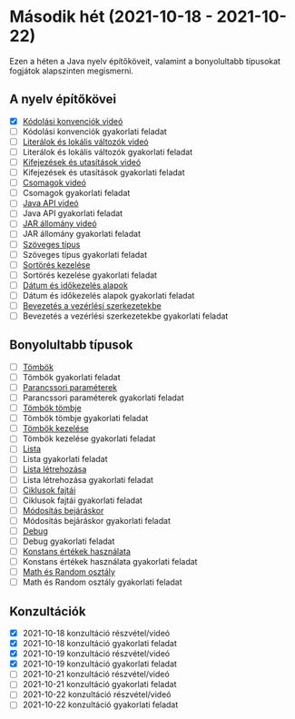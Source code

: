 # Második hét (2021-10-18 - 2021-10-22)

Ezen a héten a Java nyelv építőköveit, valamint
a bonyolultabb típusokat fogjátok alapszinten megismerni.

## A nyelv építőkövei

* [x] [Kódolási konvenciók videó](https://e-learning.training360.com/courses/take/java-se-alapok-java-nyelvi-elemek/lessons/10709797-kodolasi-konvenciok)
* [ ] Kódolási konvenciók gyakorlati feladat
* [ ] [Literálok és lokális változók videó](https://e-learning.training360.com/courses/take/java-se-alapok-java-nyelvi-elemek/lessons/10709851-literalok-es-lokalis-valtozok)
* [ ] Literálok és lokális változók gyakorlati feladat
* [ ] [Kifejezések és utasítások videó](https://e-learning.training360.com/courses/take/java-se-alapok-java-nyelvi-elemek/lessons/10709849-kifejezesek-es-utasitasok)
* [ ] Kifejezések és utasítások gyakorlati feladat
* [ ] [Csomagok videó](https://e-learning.training360.com/courses/take/java-se-alapok-java-nyelvi-elemek/lessons/10709796-csomagok)
* [ ] Csomagok gyakorlati feladat
* [ ] [Java API videó](https://e-learning.training360.com/courses/take/java-se-alapok-java-nyelvi-elemek/lessons/10709757-java-api)
* [ ] Java API gyakorlati feladat
* [ ] [JAR állomány videó](https://e-learning.training360.com/courses/take/java-se-alapok-java-nyelvi-elemek/lessons/10709835-jar-allomany)
* [ ] JAR állomány gyakorlati feladat
* [ ] [Szöveges típus](https://e-learning.training360.com/courses/take/java-se-alapok-java-nyelvi-elemek/lessons/10709758-szoveges-tipus)
* [ ] Szöveges típus gyakorlati feladat
* [ ] [Sortörés kezelése](https://e-learning.training360.com/courses/take/java-se-alapok-java-nyelvi-elemek/lessons/28188842-sortores-kezelese)
* [ ] Sortörés kezelése gyakorlati feladat
* [ ] [Dátum és időkezelés alapok](https://e-learning.training360.com/courses/take/java-se-alapok-java-nyelvi-elemek/lessons/10709798-datum-es-idokezeles-alapok)
* [ ] Dátum és időkezelés alapok gyakorlati feladat
* [ ] [Bevezetés a vezérlési szerkezetekbe](https://e-learning.training360.com/courses/take/java-se-alapok-java-nyelvi-elemek/lessons/10709782-bevezetes-a-vezerlesi-szerkezetekbe)
* [ ] Bevezetés a vezérlési szerkezetekbe gyakorlati feladat

## Bonyolultabb típusok

* [ ] [Tömbök](https://e-learning.training360.com/courses/take/java-se-alapok-java-nyelvi-elemek/lessons/10709784-tombok)
* [ ] Tömbök gyakorlati feladat
* [ ] [Parancssori paraméterek](https://e-learning.training360.com/courses/take/java-se-alapok-java-nyelvi-elemek/lessons/17496052-parancssori-parameterek)
* [ ] Parancssori paraméterek gyakorlati feladat
* [ ] [Tömbök tömbje](https://e-learning.training360.com/courses/take/java-se-alapok-java-nyelvi-elemek/lessons/10709631-tombok-tombje)
* [ ] Tömbök tömbje gyakorlati feladat
* [ ] [Tömbök kezelése](https://e-learning.training360.com/courses/take/java-se-alapok-java-nyelvi-elemek/lessons/10709801-tombok-kezelese)
* [ ] Tömbök kezelése gyakorlati feladat
* [ ] [Lista](https://e-learning.training360.com/courses/take/java-se-alapok-java-nyelvi-elemek/lessons/10709852-lista)
* [ ] Lista gyakorlati feladat
* [ ] [Lista létrehozása](https://e-learning.training360.com/courses/take/java-se-alapok-java-nyelvi-elemek/lessons/27993631-lista-letrehozasa)
* [ ] Lista létrehozása gyakorlati feladat
* [ ] [Ciklusok fajtái](https://e-learning.training360.com/courses/take/java-se-alapok-java-nyelvi-elemek/lessons/27993677-ciklusok-fajtai)
* [ ] Ciklusok fajtái gyakorlati feladat
* [ ] [Módosítás bejáráskor](https://e-learning.training360.com/courses/take/java-se-alapok-java-nyelvi-elemek/lessons/27993685-modositas-bejaraskor)
* [ ] Módosítás bejáráskor gyakorlati feladat
* [ ] [Debug](https://e-learning.training360.com/courses/take/java-se-alapok-java-nyelvi-elemek/lessons/10709799-debug)
* [ ] Debug gyakorlati feladat
* [ ] [Konstans értékek használata](https://e-learning.training360.com/courses/take/java-se-alapok-java-nyelvi-elemek/lessons/10709785-konstans-ertekek-hasznalata)
* [ ] Konstans értékek használata gyakorlati feladat
* [ ] [Math és Random osztály](https://e-learning.training360.com/courses/take/java-se-alapok-java-nyelvi-elemek/lessons/10709760-math-es-random-osztaly)
* [ ] Math és Random osztály gyakorlati feladat

## Konzultációk

* [x] 2021-10-18 konzultáció részvétel/videó
* [x] 2021-10-18 konzultáció gyakorlati feladat
* [x] 2021-10-19 konzultáció részvétel/videó
* [x] 2021-10-19 konzultáció gyakorlati feladat
* [ ] 2021-10-21 konzultáció részvétel/videó
* [ ] 2021-10-21 konzultáció gyakorlati feladat
* [ ] 2021-10-22 konzultáció részvétel/videó
* [ ] 2021-10-22 konzultáció gyakorlati feladat
